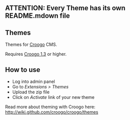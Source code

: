 <h2>ATTENTION: Every Theme has its own README.mdown file</h2>
<h2>Themes</h2>

<p>Themes for <a href="http://croogo.org">Croogo</a> CMS.<p>
<p>Requires <a href="http://github.com/croogo/croogo/downloads">Croogo 1.3</a> or higher.</p>

<h2>How to use</h2>

<ul>
	<li>Log into admin panel</li>
	<li>Go to  <i>Extensions &gt; Themes</i></li>
	<li>Upload the zip file</li>
	<li>Click on <i>Activate</i> link of your new theme</li>
</ul>

<p>Read more about theming with Croogo here: <a href="http://wiki.github.com/croogo/croogo/themes">http://wiki.github.com/croogo/croogo/themes</a></p>
